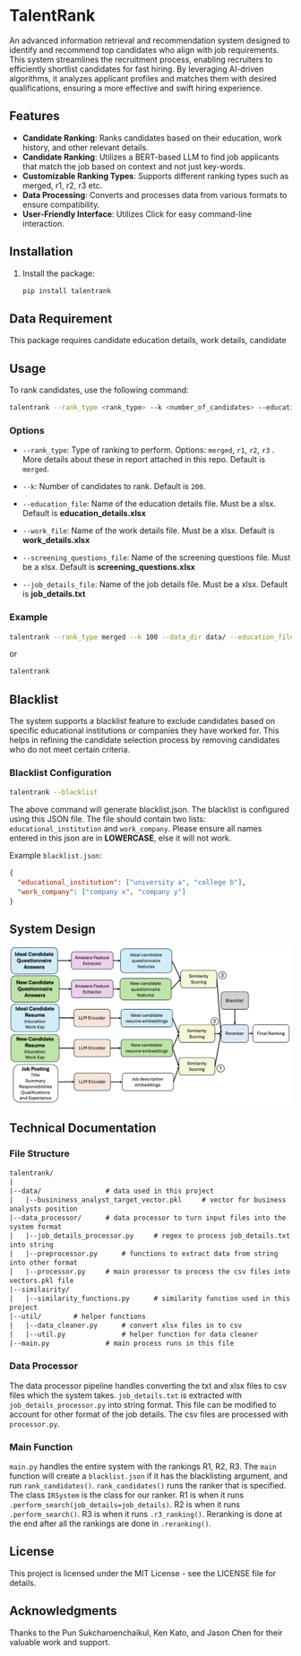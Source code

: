 # TalentRank

An advanced information retrieval and recommendation system designed to identify and recommend top candidates who align with job requirements. This system streamlines the recruitment process, enabling recruiters to efficiently shortlist candidates for fast hiring. By leveraging AI-driven algorithms, it analyzes applicant profiles and matches them with desired qualifications, ensuring a more effective and swift hiring experience.

## Features

- **Candidate Ranking**: Ranks candidates based on their education, work history, and other relevant details.
- **Candidate Ranking**: Utilizes a BERT-based LLM to find job applicants that match the job based on context and not just key-words.
- **Customizable Ranking Types**: Supports different ranking types such as merged, r1, r2, r3 etc.
- **Data Processing**: Converts and processes data from various formats to ensure compatibility.
- **User-Friendly Interface**: Utilizes Click for easy command-line interaction.

## Installation

1. Install the package:
   ```sh
   pip install talentrank
   ```

## Data Requirement

This package requires candidate education details, work details, candidate

## Usage

To rank candidates, use the following command:

```sh
talentrank --rank_type <rank_type> --k <number_of_candidates> --education_file <education_file> --work_file <work_file> --screening_questions_file <screening_questions_file> --job_details_file <job_details_file>
```

### Options

- `--rank_type`: Type of ranking to perform. Options: `merged`, `r1`, `r2`, `r3` . More details about these in report attached in this repo. Default is `merged`.
- `--k`: Number of candidates to rank. Default is `200`.

- `--education_file`: Name of the education details file. Must be a xlsx. Default is **education_details.xlsx**

- `--work_file`: Name of the work details file. Must be a xlsx. Default is **work_details.xlsx**

- `--screening_questions_file`: Name of the screening questions file. Must be a xlsx. Default is **screening_questions.xlsx**

- `--job_details_file`: Name of the job details file. Must be a xlsx. Default is **job_details.txt**

### Example

```sh
talentrank --rank_type merged --k 100 --data_dir data/ --education_file education_details.xlsx --work_file work_details.xlsx --screening_questions_file screening_questions.xlsx --job_details_file job_details.txt
```

or

```sh
talentrank
```

## Blacklist

The system supports a blacklist feature to exclude candidates based on specific educational institutions or companies they have worked for. This helps in refining the candidate selection process by removing candidates who do not meet certain criteria.

### Blacklist Configuration

```sh
talentrank --blacklist
```

The above command will generate blacklist.json. The blacklist is configured using this JSON file. The file should contain two lists: `educational_institution` and `work_company`. Please ensure all names entered in this json are in **LOWERCASE**, else it will not work.

Example `blacklist.json`:

```json
{
  "educational_institution": ["university a", "college b"],
  "work_company": ["company x", "company y"]
}
```

## System Design

![System Design](talentrank/data/system_design.png)

## Technical Documentation

### File Structure

```
talentrank/
|
|--data/                # data used in this project
|   |--busininess_analyst_target_vector.pkl     # vector for business analysts position
|--data_processor/      # data processor to turn input files into the system format
|   |--job_details_processor.py     # regex to process job_details.txt into string
|   |--preprocessor.py      # functions to extract data from string into other format
|   |--processor.py     # main processor to process the csv files into vectors.pkl file
|--similairity/
|   |--similarity_functions.py      # similarity function used in this project
|--util/        # helper functions
|   |--data_cleaner.py      # convert xlsx files in to csv
|   |--util.py              # helper function for data cleaner
|--main.py              # main process runs in this file
```

### Data Processor

The data processor pipeline handles converting the txt and xlsx files to csv files which the system takes. `job_details.txt` is extracted with `job_details_processor.py` into string format. This file can be modified to account for other format of the job details. The csv files are processed with `processor.py`.

### Main Function

`main.py` handles the entire system with the rankings R1, R2, R3. The `main` function will create a `blacklist.json` if it has the blacklisting argument, and run `rank_candidates()`. `rank_candidates()` runs the ranker that is specified. The class `IRSystem` is the class for our ranker. R1 is when it runs `.perform_search(job_details=job_details)`. R2 is when it runs `.perform_search()`. R3 is when it runs `.r3_ranking()`. Reranking is done at the end after all the rankings are done in `.reranking()`.

## License

This project is licensed under the MIT License - see the LICENSE file for details.

## Acknowledgments

Thanks to the Pun Sukcharoenchaikul, Ken Kato, and Jason Chen for their valuable work and support.

